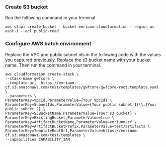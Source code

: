 ### Create S3 bucket

Run the following command in your terminal
```
aws s3api create-bucket --bucket emriuom-cloudformation --region us-east-1 --acl public-read
```


### Configure AWS batch environment

Replace the VPC and public subnet ids in the following code with the values you captured previously.
Replace the s3 bucket name with your bucket name.
Then run the command in your terminal. 

```
aws cloudformation create-stack \
--stack-name gwfcore \
--template-url  https://emriuom-cf.s3.amazonaws.com/test/templates/gwfcore/gwfcore-root.template.yaml \
--parameters \
ParameterKey=VpcId,ParameterValue={Your VpcId} \
ParameterKey=SubnetIds,ParameterValue={Your public subnet 1}\\,{Your public subnet 2} \
ParameterKey=S3BucketName,ParameterValue={Your s3 bucket} \
ParameterKey=ExistingBucket,ParameterValue=true \
ParameterKey=ArtifactBucketName,ParameterValue=emriuom-cf \
ParameterKey=ArtifactBucketPrefix,ParameterValue=test/artifacts \
ParameterKey=TemplateRootUrl,ParameterValue=https://emriuom-cf.s3.amazonaws.com/test/templates \
--capabilities CAPABILITY_IAM
```
